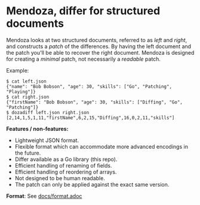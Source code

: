 # Mendoza, differ for structured documents

Mendoza looks at two structured documents, referred to as _left_ and _right_, and constructs a _patch_ of the differences.
By having the left document and the patch you'll be able to recover the right document.
Mendoza is designed for creating a _minimal_ patch, not necessarily a _readable_ patch.

Example:

```
$ cat left.json
{"name": "Bob Bobson", "age": 30, "skills": ["Go", "Patching", "Playing"]}
$ cat right.json
{"firstName": "Bob Bobson", "age": 30, "skills": ["Diffing", "Go", "Patching"]}
$ dozadiff left.json right.json
[2,14,1,5,1,11,"firstName",6,2,15,"Diffing",16,0,2,11,"skills"]
```

**Features / non-features:**

- Lightweight JSON format.
- Flexible format which can accommodate more advanced encodings in the future.
- Differ available as a Go library (this repo).
- Efficient handling of renaming of fields.
- Efficient handling of reordering of arrays.
- Not designed to be human readable.
- The patch can only be applied against the exact same version.

**Format**: See [docs/format.adoc](docs/format.adoc)
